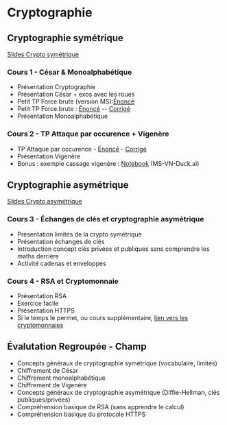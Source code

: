 # Cryptographie

## Cryptographie symétrique 

[Slides Crypto symétrique](https://docs.google.com/presentation/d/1Plpvb6Sg83trGAN6-ycAotzNH33uwxLqG6sexaVzXr4) 

### Cours 1 - César & Monoalphabétique

* Présentation Cryptographie
* Présentation César + exos avec les roues
* Petit TP Force brute (version MS):[Énoncé](https://notebook.basthon.fr/?extensions=linenumbers%2Csequenced,romd&kernel=python&ipynb=eJztWety28YVfpVTeFqSMUVZkuMmtKyOo6qpO3bsyo6nM6VHWgALYCNwAS0WkEiPZ_oonf6K8hp8sX4HS5AgKSvypdNb4LG42N1z9tzPB-CtF8g0LbzhX996Y2lFKKzwhm_f9ev5EzvJpTf0xsKchdmF9vpekZUm4Ln9UFVU2EkqH428XISh0vFw915--dAXwVlsslKHW0GWZmaYi1xMxEWi8ocjjw5opPeTvQWt2xMkGQbCypF3QPuKglQUBVYjQZHYUjrKQCqMEluJCkOpsWRN6XZvqwP6jfaL_CEdS8h6XkpS2posLAOrKtksfhjf_e1kr5Y1P6BDSZEKEiUNycKCUlnKYQma_WSNpLSkAjeppEJZSfuCEiMjsEqszYvh9rbOrPSz7Gzgi8ImmR5EZpuPUOOYChM86ty0EQJLW2zLSIbyy92dr4Kv73312_tfP4h2HgxyHXcWlvQzE0ozpHsPKVRFnorJUOlUafmQYJVYaSzRl_AQJVLFiR3uwV2sfmpB_Y07ceRtQ3VxMKB93xyMNOEa6ZeKqqwsKO2ISk4pKytpLGEcUKlJlGyF3GSxEeOx7FOQ4Yf-VOYTC5M1SvUdD6PgoCmFkozUQQZHYQ-mUvwvyC_jojn7tSxVmmJvkDoatvKtrRvAMUpqVoakpQkFCayAs4KlN2d_Z5UUZAlL8rPSZppG3vOyMsrAMk3kbAROlKUw9Y0hicjZznmIRDlgK3rv-h-aZHfoMFFRZORYakvFZDy7srX5aIueSii0XIQKh7OrQpiRHunfC12wmtA4V7BvHz6A5UWaZlioMmWci5hudjVng9jWBI_BguzUsSwKETeHzK4oNrN_gKcorz93MNIfoeFmJbBSpJs1RExLI1352HBGjjBS6a3qw9GlNIGCFjvU5PdIP9cUQR6NpC41YiPTKBswwmkoA5HKk0CYLv73qb7vnZ6XikMXZpSc81gSgZ39iBQ4xfi0NqlIYbEuwisWZZDIHoXsEsRamifCRziGHdjY7WQru7NOB7VA31uVqgLxnoprpTmlbu3DFPkiL-U454E7QDaOFQrywDktFj1Xs-DLPNOhYVdecuIVvFgguVQltJXFsBZip0d_RlKmrKPl_M58i3SyW5ClUJQ10kv6hs_Za9mhoN-N9O6t6f_C9Dv31hmsRxM7tLAy9IaRSAu5FlxBFsp2YIUyouv9N3RFrdPpkBv9oTExOzaXZly7B-JKXRu57WHeUkhCc0EJ5PLBEePY5Bmqv1roNbuS605vqin_fQGe49mPlpWdS8QXjqJuYU0P4-HG2R1wr2RpG9OZJWGtG3XR93qOcBFbyz1u9BqEHAbSctCzmF2MMeytCXIy51mLsy5Mo-Q696N5PLZYHRwc1OIFc190ZKdPu73lhk7QuWG3xu6d9u5xaze8uLD-icDvI0IX7I48MfJ6tLjutLxTUkd05q4RZIUPxR6_PHzyZMmIveAYYTRIswtpur3eKpvaGlwyx0qXRVCm8v08nd2kkc6kEsyDxHS7zVlbc_dtOTV69GvafUB353eOh_PRBitO1TtYhNFFIF1NGAwGlINtlXHecWagODudWimBXX3eCv65QdzAaC9X8nKZ2picZ-_Ia2gcP4wb8hY_JCLqUlCypU4ClHHrDXWZpn0PLTYvLQPONzc3CyMu2un8SaWIzfdMzAsfspcL3KfVpk2Om9VKxKym5xspzvIMFvLe3Kbl46JDa9K7kAf-rEs2oyREGW4Hy-u_qNvu3q7ZOlhxEkjAie64iE_mMwCUqeydrtRnbm4L4NKCK0jIsm6faGV1yXJ76nxlvq7DPm3B1abxzenkbUTpA1GrYo5zkfEBt3vd4YeDXPC8hrdaaVPPQppGyuYEBgkqUKxAzSLIDCKM23MtUBshcBzu1Y8fTk4U7p5T5hUmYYQQDGdXACa2oBbdD2WBxoFO5XqWg9oQhTk1kku7IlwDCWdX14C6z9yG_5_r9tw4N8fa7eDKR6fDLTBJS6Q2GFh9QGjBDEh9LRChbhNv4eIZovdx6IRFWih8nVCtBKufUlfkCJGeWOAWifl8oTVL_gF4pgEowPdlApCy1wYpU4nCfx1QcX9XFXhEq6tRZpYBQ0q3XTCso5mbQiL4SbCNycpGf46u5mQVtXj9CkdRh3kUoozcE0SRAzkUS4L3RP5qGrtVF6KrFrveR2CwNnP32pxoqCVqy_CjGa4SriTiCg2fyPjJPXGJpkK0HppGem7Sk6WzRh4yzL8stSnpTJiS70JBvvGry4uxGXnMtMFUz9afo4E-AKLWuPZcPZgH6CMu9fDR68dPj74_ptnf6PCPj7_79uiYXjzH_aujl6-OjpdHzHMG7l_E-JDPaPj1lkq0Y26j9KyKtEK_rk2rRziFNg74V8LAdu9adMObkJ6juLbF_QLnPhjO7S3h3HtfVfwcluMs68iGYw7TB7OrGvXUJhKlzcbIx6J-pFn6q3beoszRKXqf1PElXaZjUvLSx7C6HI8vKdb--HTAIr7OVt5OovoDe9oaM_UX56CS1q-zulH94oShqZ-VLGqf0Imwva6VHHEFt_dC-XXttCQifpno3iXOS3KUqfr1G4-hAL8tfk_s1b0pwDOIdMEsIlUXoAarwao-mpVb7fNxX2ADNskv-u-DbBuhWwQmQ9YAsbFX-78AuH8LgNvs-J-131_X7Qdoafzqqdv7j234n7Pdv6_B31m76MXx82-PHz97doTRk-8On7x4_JTWN_G10pHvXY8EbixAH40EPle7vgUy-NnOTput_ZfG_r_Z2O-3voocz67KRXOHgWc_jdtdtNa3_fGo5YTmhQo_YKG0gbFv0EJrp52enoK7x__OzVRXok_nJqJJRycZWovGqDTcTv2EsokWeVnFNNGU62mgLbrPSF_A0FrGldTVgJRfRVtx0ifMRrpCPU4MxQlNOzqGqOcRMMBFh_cyEXMqfGli7F-ZnPoiZvaDmr3gagtekJBlwQ6_Erij2AfFJIG8vrCxmQZRDTFAMtUyL_mrEE2gTmqSMyqqMwyjRNIUv4ERkTER5I-0iEhWRrDwknQCzqUvoz7VK8A4kJu_myao3ZTJpIqZyiSTPlUi94WAuhND535EuZ9IthsfytbEjIRF3EGxrKIYiybm7RfYSgH_mUIL-AxG9adTw-oLnNFows3VWC3Pa20EFOr4wDIJRSxtmFSwwjRjRwinLLTgH-gxN1OUQwEtYgKUihhLFROYEQQQJEy0OIfxtZSV4hNqz01NHPNpbKxYuwNGmrX3Ezg0ZtuXPmwKkpjcPQyTcuDBjjX_gYuqOsQ-7aXV7crbm_7KCWfSaHSxXAZ8N_8Af6LFmDm-cJ9V96ir8onbyUU0FToukTHY4T68Ym5O4e73vHeQVfvIIqBUb3h_eXMC-JMZb7j77p8XgZcy)
* Petit TP Force brute : [Énoncé](https://notebook.basthon.fr/?extensions=romd%2Csequenced%2Clinenumbers&kernel=python&ipynb=eJztWOlu5MYRfpUKF8losKPRtd7YI60AW_YPBzYc2MYiQLiQmmSR7IjTpPqgNLPYdwn8y_Jr6MXyFTmXNHtvYCSARxiRfdXxVdXX3fMySrmqXDT558toyl5lyqto8vLVqOs_97OGo0k0VfYyq69NNIpcHWwqfSeZbsn5WcXP4qhRWaZNMTncb26OE5VeFrYOJttN66q2k0Y1aqauS90cxxGdUmxOyqPV2n5OWtZ4UZ7j6JRONKWVcg6juaJc7WqT11iqrFa7pc4yNhjyNvSz9_Qp_cUkrjmmHxm2XgUmbbyts5B63fJy8MPknuyVR52tzSmdMeU6LTVbYuexUntqgATd_eYtUxXIoVExOe2ZThSVlnOIKr1v3GRvz9Sek7q-HCfK-bI249zuiQo9LcjZ9NngbRNhMHu3xzln_NnhwefpF_uf__XJF0_zg6fjxhSDFZJJbTO2E9o_pky7plKziTaVNnxMQKXQBkP0GSJEJeui9JMjhEvcrzxWf9VrjKM9uK5Ox3SS2NPYED6x-UlTWwdH1UC1PKc6tGw94T2lYEgFQaGxdWHVdMojSms86G-hmXlAtnRq1MuwGgGaU8Zk2aQ1AoU56KrwdZSEwi11P-egqwpz06pfIyi_N7opAqPZiDPEnmaUlkAButJ1NO_-LS5p2JIFSurga0Nx9ENorbZAZpk5W4mT1xWgfmtKInP2GnlFoZwKitGr0YcW2SM6K3WeW56y8eRm07tb38FHu_Qdw6H1IFw4u7t1ysYmNl8r48RNeNxo4DtCDIC8qqoaA22tbR8iWXd3uxCD3DaEiAFBCeqUnVPFUsndLRX27hfIVOFNej_CwW0i8KyqbQpR82C5Z4-tWDTIIl29Fz18c8M21XDigJblHZsfDOWwx6Cmg0Fq1AasAQwuMk5Vxeepsjv4jqhrDy-ugpbMBYosJY8hlfq7X1EBF3i_6BBVFQDLJApIr6opVYIMzAaAtR8VYHv5F-POiJ_BKzzfrZCQHbH00xCTSWwOhlQpqPJSZV8J4kcbWl1sDjcn_EMmHOzfn7EdHMEHKrNokqvK8YNYpXXGm3HKOKfXwzHpKaKp3bnC8xmBhHbiSMXRkB5Jt-7ARHkN1GABiSKvEkD35U9n3367Xg-pi_V4G1f1Ndud4XBTSIe2pOlUm-DSABlvlNj7z5bPe8MhOi3tzs5S027vAJ6d7UP6Mx0-pceLVi_DskdibIkSPB_R81rgFqQo1bsZygU1FpvGYu_Z2UQrjsbjcRyNCI8hQbQ0pQz4htMgnp2nyHUfTUyoqlEEGmqCl035xVbQVCH9UWJZXTY1NEUv3odH8KEzb6vHKFkkVZdiQr2AEc3x-vN_VMOH6xL-uQ7_gjmu35GQDe8sYmF-2SQXqTUizG0V9klAykaB2IT-ZgBH9oYNjtxgRmCJPWQsBny3SAQXdCuLG7ZT9su1XSGDi4W4F1W6KvI3yh3BmKpkYBZcT7Xd7mlEkzFK41Qwp0Z1yZ-CbsbYK5Qp0ImOFipFQdjgG9nreg977V4oBw-kG_bdCl8R46QAnE6kDQ9wipK9vtufUUNy-lnok1H0LI1e-QJL_ht8szD6Ge2LtNhMXbHYC9EXR4AruQnGBrpUNkgrU5TYpL25nmJflhV9IcbR9w83sglJMa4FDhfyv-Z0pWEwkM68tuvix5lyY9GkY7ewiuvGNgDUF6iIDOERnW-I-ROk00DWOxXyDnh2jUqFp2nxeQ153U_kfnSRztA0XK5cy7jnEQTc73j8Gla7L4MRpslHiNvE_vl2Hk4E_JXZ22HaSKR1pFaKulj9QZ2fSJ1Ha-r8smNM1PHdb9MFiYEinPCRkdJXq2R-DUe-m0JwNainysuZteOwnnk-llS-rzOda-G9LgrcnXoebsGkclTqVRjoqjdQ7OutWyXh20yECSqXC8LGQhjgQuWVd1thfkBsiG5qa7iFDonBO4juAa1BN5vihm6qKWm-SfDa3kynN1SYZPoxtPaQSH83mhtr1x18d4b_i0z3-zHciD6A2v4gtk8kticb97of724BZKXlnHSf4LYOXxuUszrB4YqAuoDMxILdJF7m4uICgiP5u7Jz06oRXdmcZgNT1jivGbwFW0JeUlI9M6oJbUEzHLfMPDUep8_YXANjw0WL--OYdNLmu0U5IvTmpsUVq7RUlDQfmKKw6ioH6V0PZK4sEkkuYVtg_r3OeaIKET_uxCupVciChWILZiQg7SsITrBiVsLeRPnCztO841QsmRtuglxpaQZ3Kltekmsv8ZqDA-d4plbl1uawPzcqJ26tEuOZTAnJIeF8RN2IVWK3_OZTovap5rItZJUtZyPsHU2iFNydgfqTnJqkZMFNlAqa6GEg0isquM0LDNpCpl9jKqXybw4vEDOAmsznVtxX0LH0RG6H1hu-6rxRcGiQMF2VlIu1WdkChXktgVC9s_BCHvBjAVPewAGjCtIWd95g2M0AIxbAkKw06grgG-ZWi4YucnNbFKJNwCpMryA24n1SIqCFYB8SYIolBfVtAFNJ4gHHTv64z6ouxT7t5Px-FPJidE_DJVsDMmw4ldbix8Nzo6Yi8e_9T0JHtKObWT9zCC0VLhsBFYMZ_Y9G6Fus6NtH0SvYahJUEbbXaPJk3TjH_b220eTw1X8AjnnnTg) -- [Corrigé](https://notebook.basthon.fr/?kernel=python&ipynb=eJztWetu28gVfpVTBq0sRJZjO5tuZMfAxtsfW-xii91FUKAM7CE5JKemZui50JKCvEvRX_W-hl6s3yF1s-VN7Kz_FLUCmeTMnNt3zvlmqHyIUllVLhr940M0ll5kwoto9OHjoB0_89NaRqNoLOxFZq50NIicCTblseNMNeT8tJJv4qgWWaZ0MTp4UU-OEpFeFNYEne2mpjJ2VItaTMVVqeqjOKITivVxebiS7dakpcGN8DKOTuhYUVoJ5zCbC8rFrtK5gaiwSuyWKsukxpS3oVu9p07oTzpx9RH9JOHrZZCktLcmC6lXjVxOPkzv8V552Ppan9CppFylpZKWpPOQVJ5qIEHzX72VVAVyeKgkOeUlHQsqrcyhqvS-dqO9PW28TIy5GCbC-dLoYW732IQaF-Rs-qb3qYVwWHq3J3OZya8O9r9OX7_4-s8vX7_K918Na130VkgmxmbSjujFEWXK1ZWYjpSulJZHBFQKpTFFXyFDVEpVlH50iHRx-JWH9NvOYhztIXRxMqTjxJ7EmvCJ9c-KGhMcVT3RyBmZ0EjrCfcpBU0iMAq1NYUV47EcUGpwob-GeuoB2TKoQafDKiRoRpkkK3VqkCiswVCFr6MkFG5p-50MqqqwNq06GUb53uimSIySmoMh6WlKaQkUYCtdZ3P-Lw5JwZcsUGKCN5ri6MfQWGWBzLJytgonNxWg_mRJonL2ar5Fo5wwitHHwUOb7BmdlirPrRxL7clNx_Nr38JHu_S9REDrSYRwOr92wmLq1Firivl1rGP9rdCOI0bwtQLUA6QDSRBVZTDRGGW7bLGK-fVCI8pcE5IHMDm_Y-mcKJb25tdU2Pm_oVOEu12I9RfEus0JXopqm03ELFjZEclWWmoUlKruxRR_mUibKgSxT8tOj_WPmnL4o9HeQaNKjAaBAIPzTKaikmepsDv4Dqh97p9fBsVFDBQldz-mROrn_0EznOP-vEVUVAAs4yyg0qq6FAmKMesB1m6Wge30nw9bJ34BxcjZboXabDmmW4acjGK936dKwJTnhnvLiB9uWHWxPthc8HdesP_i5ort5DA-MJlFo1xUTt7KVWoyuZmnTOZt-Ok2HqOOLmrjzgSubwiEtBNHIo769IyHVYsmWq0negtMBHmRALtvfj797ru1PLQu5HE3rMyVtDv9_qaSFm6u07HSwaUBOn5TYweAtPKsSyRUp6Xd2Vla2u0CwLX1vU9_pINX9Hzx1Omw0qMytlQxoM_onWG8GSpK1W6GfkGTxbq22Id2NtHqve0N6LDfv3Nugrn9FzwZc2vIiUwDB3uWov59NNKhqgYRWKoOnvfs91uJFAWPR4mV4qI2MBC9vw_N4EOn3lbP0cYotLbsmJmBLB6H68__UF8frNv6FxP-CXdct2GhQD7b2Lwx8B66qLYBYW0jsI0CUqkFyI4pcQpweOvY4M0NtgSW2GKG7MD3i9pwQTUsXEs7ln4p2zY3-Jl5fdG5q8b_Tb0DOFOVEpgF19Fvu7lqtqS1UDg0zKgWbT-koKAhthKhCwxioIFJNhA2OIi3wi7CzrpnGsIF5YZtucKX1TjuCacSfkYEOGTxUaDdvtFWfDha2ONZjCydXsUCTx6DgxZOv6HXrC3WY1cstkqMxRHgSiZB20AXwgZ-ygQlNmkmV2Ns28vui6Mfbm9tI0gD25W6_kL7tzJd6e_1eDA3ds0GOHBuCI1augurrG5sDMB8gQnrYGJR-YaaP0A79VjeiZC3sEtXi5SZmxafO9jsFiF304tqhqn-UnSt5EZI0HBz4PkdPHdTh0SWRl-gjqNegv9uuwxHjP7K7e08bdTROlUrQ0_M-RjMebhmzm9awkQbz38dLzgMDOGYjjR3vlhV8x0U-XkGwYuDGQvPJ9qWwjri-VJO-cFkKldMe20WZHsQur0pk8jRqpehp6rOQfav825VhJ9yES6InF8fNgThgAuVF95tpfkWryG7qTUICwOcg8_w3C1Wg22piwlNqjEpOUlw20zG4wkVOhkzqz2U15jCVlwKWCzvEDsHr_gk1_X2nczHE4_FfrcZcKhce0re6X-aBB-NCL-MDNfyt4jwwWTYnnjvSYgDegATPvHg7-TBlxtvhj_NrwFkpfhUdZMPt45qGwy1Ou_hHQMNA52JBRlyvvT5-TkUR_zv0s50IwZ0aXOa9nRpcLrTuAu2hL6kJDPVog5NQVMczvQs1R5n1VhfAWMtiwZvoENSSZPvFuWAMJrrBi9ppaWipFlPF4UVlzk48qrHa1mINblE2gLrbwzOElGw-mGrXnATQxc8ZF-wIgHHX0JxAolpCX8T4Qs7S_OWgiEy07IO_FJMU4RT2fKCXHOB2xyUOcM1tSK3Nof_uRY5ycYKdl6SLqE5JDIfUDtjBfvNPyCVIAQysmwKlrLldICtpk6EQLhT7BRJTnVSSsaNjTKaGJFApDNUyCYvMGkLXn6FpZTynxmiQM4AajKbWQ5fwMYyEn69tF7LyzYagYB6iaTLknL2NisboDAznAjRBYso-II4FjDlNQLQoiBl8dYctHRTwAgBOJKVWlwCfC1lo9hCm7mZLQq2xmAVujMQa44-KZHQgrEPCTCFSEHdM4CpuPCAY6t_2FVVW2K_75x9a_95qtWnWn30WtXLan06vPz_Hl76m6puPNw41NzvSPN-cIPxLqTViLOWKT8t_mfkTIsxM9zfuh-5D2lH1dNuJVupUEsBjmJF9zM4xhYS3fNh9BHcqRNUEt4OotHL9cPZWGljo9HBx_8C5L-Piw)
* Présentation Monoalphabétique

### Cours 2 - TP Attaque par occurence + Vigenère

* TP Attaque par occurence - [Énoncé](https://notebook.basthon.fr/?extensions=linenumbers%2Cromd%2Csequenced&ipynb=eJzdWuty28YVfpUtM62kRKJEylZi2nEHEmEEtCBBEkiKDD32ClyKa4MAgotiOc5MXqP_Ov3RVv3Rl-Cb9En6nV2AN8mK7d5mqoQm9uDsuZ-zZ3f5U8UXQZBWGt__VJmIjA95xiuNn37eVPCX2XUsKo3KhCdvhtGPYWWzkkZ54hPsyVBesTS7DsS3g0rMh0MZXjbqO_Hbxxfcf3OZRHk43PKjIEoaMY_5Nf9xLOPHgwp7ygbhk_HubK7G8ccRHngmBpWn7IlkfsDTFG9HnI34lgxHEabyRPKtsRwORYhXWZJr7G35lP0uvEjjx-xUQNYfcsFkmCXRMPczeSXKl59G98n2eFfJGj9lB4KNpD-WImEizTBTZiyGJdj0b1kiWJCzFINAsFRmgj3hbJyIEUiNsyxOG9vbYZSJiyh6U73gaTaOwuoo2SYWcnLJ0sT_du0-RAgssnRbjMRQPKzXvvEf7Xzz9YNHe6PaXjUOL9dmlryIkqFIGmznMRvKNA74dUOGgQzFYwarXMoQr9hDeIiNhbwcZ41duIvUDzLM3tccB5VtqM6fVtmTi-TpIGT4G4Rnkl1FecqCNX4l3rEovxJJxvDsszxkPCcrxEl0mfDJRGwyP8IXa-XxdQaTlUptahqJhIPesaFgiQj9CI4CDkABPim7yC_TkndH5DIIgOsHeg5Z-aOt68MxUoSkDBMZu2b-GFYAL3_uzekfSSUJWYY5u4jyLArZoHKcXyUygWXKyLkVOKMogKnvDUlEznZMj0iUp2TFys-bn5pkX7CDsRyNEjERYcbS68n0JlPmY1vsUECh-ctJFEY8iMf8AjiEMggHIXAu8oxMDZ2zhF9xGcBPXCGoUCbNpzcFoYScORFpyi8FPCIZZyA2vSkY4aH0-L2cmUBIDHmccbwF8iwwiNVrmNwHqelNdRB-hklul45M8OB20eHv8kToenPLezHiTgYfVVDMtyLxJaxXY2VBUGad65Tm8ooUjUUCTe4xaCoCRFdAcyX4xyrm7jXkJlkSGRJyCRLACDg0gRuGS76vaqFkKt5tBcr6xPGaJgAREKRjjFwbJqAY5zJlGVyvkKurHiAj4N2w0hjxIBUrDvGjoViOT0-8RcWDTxeUHoQZQV8WY_YtUor-69rstN3t2obNOued_bb77Jx57eMO67SPT87OHZsduzY7arv49wz_2HoaKfcFM5RhYGDHaLXPDtqHJmxLRlKmU8U4lZM4kCNJEgQSWrzk5SQSwdg_aJrPrO_s1vND5-jYPTk989qd7nmvX_JwiQqqBMVwILIsUaUsSUQaR-EQ_EowG_IQxXCJR8mz0FqrfXZ0-szuGSfnh8-7-267f_Bdxzn2rFbTLHlqUw3FbBpVREnO4srdY44CrhzOE-5n078S9yj0ya9q7tzy05vS8jNype3DQkGe-NAxXSQW82RxGMyLo67ySNNRlJSKy5AtObdBhKm6fYG1NwNtCHuVcAlngLOehESjUkNlY85nuWKs82r13YamJEcFs6pMFdb6RoPN_zRSydIfIz_HgkwVR1h9JVJsXYZD8XZDBT8vBV8O0cKBnC37rDonrmjAfCsICryuaW7MsReFOg5ZnknMo6qbFYRUgKIlIZMuSHVHHC3IoJGWvLmM-70i_mI-4wPy8NdY2nQpWIiiedyodZBTKctUVZoF1utFs6mSXdK9HWirkK9uya9nC9SVxqKAc3OEaxQoMU_vDZYJyiHKbZ5t6faL8hIJ6mc5J_9_jow6PchSI4p-sZBdc-GpbmfrS-G_sQydIW8QQVRK8Vb4OQn1EnkXZpVGmAfBZgXeiPOM2u4Xn74CQsorKE9mQLqHqswvRDYkn604xdL0qmWz5-ct2zy2md21n5l2i3motvZzZj8_6tD3udk7N8-fs-aa3es965zbr-5pAMpl6BUVM13eqKRRsSvL3KsqWeBU0LqDxi1YXDFjEPKnN0Mq3EgQ1SropUtlyaIy_kyZf3Gl-hxfVDJ-SfDKRSL4mziCuSsvPqZrwx87yJLgK2gIJZRWqqyHOYbV-Z_S6QPkloPif97_1OftD6WJnIiEdkEfCMKFtmcldO7qWhc7HpXcWOAyhkoeCt3-TP-uq4IKPDFSsfXllwe0y6DFP4lUOCW3qqyK0t9_-aWSmSqGaoUylSUpi3w_T2gPgud1SBiTEBQgG7rBWugDikItbmuFACZaRJcnekdBDgWoWH54eAkyo4SH079wWhSUkKpDo3WIdkGLEs_aDQ65lKIHqij61JELvfUM7ug_q-zzGsCiCb8jdz6QL_em4EIy_W_bxM_sAA9pEoy2FBwlrTkI1L7f2WT_tv9faO4HC63fSnf3K83dJ7Z2v9bSzVuI_2xbd3cD9Qld3TrKAzInJQSE_QQVNvXzYLE1--L-1u-Otmu59ZshfETrZ4e0tZ3osh-sqYBR8bIk9GKOZ2Kh3VuJsqK7m0ly-81XrFaEvW5bbte11UKWatdL8jpK0qVYr--VftCdzGqH-WITHm8MKpu3hXix8RkLWIfOgNQp0sLaQQ94HVOvcUcDo9YDdXhUrgjYEIPCbE3AtAY88erVq0HoWj3Wsdwjq4mHnu21nF7P6jeZg87GYFafHTmuZXuM8By76eHrxLFd0-ixruMxw-0B6cQ5oTmDsGv2gaKQTyyv7Rj9HtvHwLWbRL-F6ce2xdBTeX3HNSwi1zONJrorRYomYsNn2lqIQbhPxMC-5ZmYzJqW5xlN08Dj4jSrf-R0DD2na7m2wYp59KpvtSGs6Z1YTdMzzkHUajqY2-1Y37El9V2LJGxDLNaCbj2H9R1Qdfpdi1lNDSMBDUzt9ZTotpqlFO_ZrtMkxm3WxmvHdWiSGreMntmHZE3WMdttcFEKKoIuc9qnRtOg92b_me05zDmyuiCJ-X3z1CVOREhb2dESO5ji9JtwCWTwmobH9m2QO-jpyU3T1vqQBQ5Nr4vBIDRcbct9ZTgYiFntFmaDkBbFgggQ4MSiQCAi2iEty27RN9nUUd63lNWViDBB22o2PcdQUWP0rDY9kAQQuUkuZo7mC27kOIhh4eU-hROxbps6SkCvZRl9jU5cvZ7t7MMXStalMEWU0YRCTcjepLCBoTxPj0nQQdh3mjYYqgA0LPscPG0yc9Mq9fU6Rp8dQrojUKO5roM4IXOrEaLu0OzvQwID5HoWZhXxuBCIhVko3PuGpXmoTCmZKKd2AEIoQHLnpE-6Ek2Ep2uBtaWzBta0jm1FBRK4hcIlzaaHpDNg3iUNXEfFigXmahLpZIKBIq8FRtw1SUyvr7wBefumEs8zjwyKbXgE2tquSguVc3pKy-zpyCzSrK8i90i7uq_Eb1r9ffKwzVAS-gSkiILTDp2u4epYUHFyYpNzyqSjuDwidfpEg3WZTkkbHLqoPErIIwOWcQ4PXaOrhABrT_lyEKos6rFTy3UNRAc8q4uE2aIcJOS-2T71LFunDrF3la8KRZwuZhUhu-_0e0siasOCXJkManCI0NYTPOvE8SguuyqXLfJL0yrqnNFWz9q9TmGqfZKwS0_wroeYRyAYbplSZv9E5VuJQK6BX04Q0wtYFJdFyf7MneKHmvnb3bu4tZP8jza8H7ksfmiD-f-9k9xd2knGK0cZs42Uv-JUtX28f2u1yUbUqkpgSF8Wjd4_fvnDGJ1LGVJqv8YyfhEInpcNRsoa-oj0N9-_WC-vlS4lPJ1XxyJFzPjjbbosfJnKFHvWodzmdLUIjHSrLsOtYbS9tZ3wH7dJk-2D5DpWDGM029tygqBLt5UQL0cJ3dn9Xt_LfauiSJ0VvWen0Ia9ZwfzXvq9OpD24Xrqhd4zwmpsLf-x96uQxntWftOEGiaa-NTq1drOb9l7gtUxPsPn62qtVoB2MTzFZ6_68FEBeoChp0El1kMMDQXaLbH2MDxUoJ2vC9DXGNr4PKw-qhegbzBsK9BOCXqE4TE-D6qP9gpQbQfjIwV7UNKvkQJNfHareyWDGilwoGC1b0oYaeDgU6_ulSxqpIKrYHN6pINFBqnWd0sYKbGvYLUHJYy06GhYqX6N1PhuBUZ6PFuG1UmPE3x2qnsPSxjp0VOwB6W-ddLjXMF2Sz3qpEdLw0pZ6qTHcwWrl3rUSY-ugtVKu9RJj76Gab5FkqFkpBnP9BHCfCNC26sATbU-rp7e6CtBpIdJN0_6NPhs_niKx8z_xy9_JqpmyFLBLri6l6J7WR80hd6p6FY9pkONd7eOY2Z3VxTU1LTXquwsT9Qp7khf-BJOzGNsVNUNGOqBukoc5gzrQZoHUEWVgDUxO53aZChLkS9pBblHPzVrdiZQntXchVic96idcXFoAqz69K-0LC3hbqqlSYbYGg9FcYb-Ok9_yNf0qfoEdX0BvcoOBKDKRNjXhMX5dSImUmX9rROgOmZEsVxdG5cNUAPibpW19cXDu-IGng7LCBFuWlI8xHZ5Eg3lSNIpbnEwglVkUHlFm3m9zlDllBQ3v7r3Au8HVfrtRRxwn5jfcXSmT-7UkUQK7tObH6j0BrSyL9wu_DdOoz5jqVz1WHEzsuI40o_H8NBblHz64UmVTX9R0SvVQV8w_eOmMkBGJZ0QUoSLj8UtVc8NtSYiHcy3aHvybMXjOgpVPGjf4f1VlJWckShSnYUUF8WzgxM6zSo2_1VmZMRcg1kW5a_VmdElp1-OUP0oEBnoj6Y3CbUdqQ6tg6LteEdpk03_lKGmlGe6KSTCIkpO1z_xEPNA0SrDfYgOpMeaDDROKiZYg2eo-iKHLItGZyJVLxDlysTDKCfM8kZ2sbjojjCZ2QHhrGK3OCpV6USX7cPli5HFK61_IeBSP4lQPhBx1PBsfnwAvlim80YkoQjSWPg0Kn678zLkE8J2r-k3LVig12V8rTE3IJ5qfqALMGKFAVgxQ493Kz9DgvBiFCWIxkrjwXzwEvaNkkqj_vM_AeZ90jU) - [Corrigé](https://notebook.basthon.fr/?ipynb=eJztXOty20aWfpVepmZtJzIlUjeLcTwFERAEGjeBACkydNkQCUpIQAABQMVy7Kq8xv6bmh-74_2xL6E3mSfZ73QDIikpTuTJViW1lE0BaPS5X_rgoKmfauMgivJa69ufarOg8Cd-4ddaP33Y4OOvi6s0qLVqMz_7fpL8GNc2ankyz8Y09nwSXrK8uIqCb0a11J9Mwvi81dxK33595o-_P8-SeTx5Ok6iJGulfupf-T9ehOnXoxp7wUbx84vtG1gxZ3yR4MQvglHtBXsesnHk5znuTn029Z-G8TQBqJ-F_tOLcDIJYtwqsrmYvRm-YP8en-Xp18wJwOsP84CFcZElk_m4CC-D6ubD8D7fvNjmvKYvWDtg03B8EQYZC_ICkGHBUmiCXf93kQUsmrMcF1HA8rAI2HOfXWTBFKguiiLNW5ubcVIEZ0nyff3Mz4uLJK5Ps00iEc7OWZ6Nv3n0qYlgOCjyzWAaTILdZuPZ-GDr2f7Owd60sVdP4_NHN5o8S7JJkLXY1tdsEuZp5F-1wjgK4-BrBq2chzFusV1YiF0E4flF0dqGuUj8qAD0oaA4qm1CdP9FnT0_y16MYoafUdwN2WUyz1n0yL8M3rFkfhlkBcP5mM1j5s9JC2mWnGf-bBZssHGCA-vM06sCKquE2hA4shAGescmAcuCeJzAUJiDoQifnJ3Nz_OKdi-Yh1GEueNIwJCWf7N2xzBMGMQkDAsKdsXGF9ACaI0X1rz-G4kUgpfJnJ0l8yKJ2ahmzS-zMINmKs-54zjTJIKqP-mS8JzNlE4RKC9Ii7UPGw8Nsi9Y-yKcTrNgFsQFy69m1x8Lrj72lOkBBFrcnCVx4kfphX-GOeWUdpJlAUIAVsU_AJzNC9I7FFBk_qUfRjCaL2aTX5Marj-WWDOy7CzIc_88gHlC5jNgvv5YUsVJZf5PsxHAPyZ-Wvi4i8k3XkKkvoP-x0B1_bE-ij9DP3fzSBH40d0M5L-bZ4FIPndMmcIJw-g3ZRflbZCNQ2ivwarswNW6kCmfh5ckaBpkkOQTCh0nuMHyIILDRYQhBBdpcFd_G6RAREnsh4AE6siHAICdrNi_LngJ8-Dd04grnQhdEQAmRkRwliLeJhkwpvMwZwUszifXbyueZMe9Sa019aM8uGUHcB6s-qgbvEXWgymXZB3FBY2-Lq_ZNwgr-tfXmOP1-5qksd5p79Czj06Z61k91vOsk-6poTHL1pjp2fjdxS9NgJFwXzCJKwZ6NaSO1217ugKVkpK46_GEnIezNAqnIXEQhZDitV8BEQvSYVtWjtRjrfNSN0zLPnG6rtfrnw6GFQ2bsCBTkOtGQVFkPJ0hjvI0iSegVw2ziR8jIa7QqGiWUguxu6ZzpA2kk1P9Zf_Q9obt455huWpHViqaQlWT4AaMsmJIxvK5uS98JHFucD_zx8X1P4h6Eo_Jrhx2ofnrj5Xmb9BVuo9LAf1sDBnzZWSpny1fRosEKTI9onOaZJXgYcxWjNsixJThvsD6WwA3mL3M_BDGAGUBhPiiDEPZYkFnNVE89uv1d08EpnBaEquHOZ_1-EmLLX7EpIrk-AJheRGQqtIEKzDyHXscxpPg7RPu_H7FeOmicOCstJ7PVg1WX2DmCKC7WxP48GOB8Mli9jJHVszmRQg4yrRFiYh7J2oS0ucSS_c40RIPYhKZEjwHN8xUM7_lqF8t5v8CN_53WNlEFlhyoIXL8GXQp-RV8IXwxqe-Ww5qnqQrvHd97PbIV7e4F7ABEkprmb2FKuJH5CGpn3_SS2bIg0iv8-KpqL0oIBGZ42Lui4Xu4RyKuCA9Tcntg6WwCnieHsWUn4vHK17_ZHX0Bu0TQocEGbwNxnNi6TXCLS5qre3mRg12SOeFqLfFeZVWczDizwBH6HD98EQZIx22LV1XVIV1ta5hmTJgLa_LupZ3LGmuwjxTYYeWid8Sfimcz9ifCfoTMFT78OrhqzA0dwmDkGmQe2K-5iytetBmtepVy-ObjsZennY0xdKY1teOFK3DXEikvWTaS7NHx1NlcKqcvmTyI20wOOqdam9WixC-fvIKpFoQ31BaFYmWkiul3SrhvqmTUZyAVkCUkXw5nNCqCzavP05o9UCg8jJFrJ88Wm9yxfhGgn91rVz6WarO2Be3fsgfH7KqfoY61-vqel1dr6vrdfXPtK7et6ruPGRR_Zw8SctqV9MVs60wxVUcU9GZjJVW6TKla0t01MwjzdS6zHikHB05kvabFtZa4Z8Tz7Uz8Ph9mkDk2qvf0hPga0eRRV8hOcPneQDwxBbPcVlf_PyJHqibi-dp8pdwFmTUY_uFimL5OXqlGRHd1xNZfpbmXo4UXzDksjgQD9bX_yPCgxcSwZTXCl9-2aYeFi1_WcJrhOxOquFVx1-__JLzTKHDH7ILXvLkLBmP5xl1uHD-GBymxAR57hPx6L60EpbZKrgrFdIc4SK8fib6VWRCDJUJ2I_PgWaa-fH1f_mUGTmT_NmfkjH12JY5vllwffDFBW3z7DCmFk8gGptVdVQWa3X2eV2Fuw2dP3xf4TNLG52AoJAVm1e4FkPA9u3WBvvd_r8S1NtLNc2tsuVXqpYH1iy_VqssFsj_23rl_uLgAeXKY0Q9AiKnCXDpGRJnPp5Hy2XHF5-oae6pJ1ZrmpsJv6Gm0WLqf85EKo8ecW_hzrLC8XLcFsFSHXPLxcrC5YaTu3e-Yo3S58WafDdX3U5OubB7SCZHmjkPHjf3KiOIhfp28fRqA-ZujWobd5l49eS-NfzZQ9ZwibVIhkNxaOOwNYplcVDE4UjcU8XVsThoODwbxR1x9VIcdHEwBIApDhYO26PYxmFvFJ-IQUccujg0R7ErrjwcdkdxD4edUdwXcKfiMBCoh-Lwuzxo9-j1CX8Bs7Qw0glup_RUfM-jNl_s-HuXarkLc6TzxYIHsBZc8s2bNxBZHbCeapuqjJOB5naMwUAdysxAMSQxdchMw1Y1l9E8Q5NdHE4MzVakAesbLpPsASadGCcEA30oQ0zhk09U1zOk4YAd4sLWZMLfAbilqQxlmDs0bEkldANFklGQcVQEiOc5RRNMwOaEDOQ7rgJgJquuK8mKhNNlMHVoGj1JwPRVW5NYCUe3hqoHZhX3RJUVVzoFUlU2ANvvqcdsRXxbJQ49sMU6kG1gsKEBrMawrzJVFmPEoATQwYCzrnEoLvhAsw2ZCHvMw23DNgiIX3ekgTIEZzLrKZ4HKlxAjtBmhudIskT3leGR5hrMMNU-UAJ-qDg2USJEQsuG4NgAiDGUYRLw4MqSyw41oGsPBLCsaEIe0oCuuH1cjGLJFro85IqDgpjqdQANRIIVFSyAgROVHIGQCIN0VK1DR9Kpwa2vcq1zFqECT5Vl15C410gD1aMT4gAsy2RiZgi6oEaGAxsqbh6SOxFpTxFeAnwdVRqK6UTVHWjGIWzBeV1xU3gZAZRigneZ3AaKcl1xTYwiEA1ZA0HugJKqnYKmRmqW1UpetycNmQ7uTGAjWNuAn5C6-RW8TleGh-BAArqBCqjSH5ccsVQLuftQUgUNHikVEW7UHobgCuDcOBmSrIQT7mmrIK2KqIE2VUvjWMCBXQpc4ZRdBJ0E9a5IYBvcV1QQ50AkkwICHL1gGH4nE5vukFsD_A4Vzp6rmBL5NiwCaTWbhwWPOQHSUQbCM8swG3LPNYWph5x9WR0ekoU1hpQwpEHyKBhNN_qSLXyB-8mJRsapgo780iRxhoSD9ZkISQ0U-sg8nElTgmYMXbelPmcCpF1uS2RfiqIBc1TbluAdsKxIEkqHYpAmDxXPcVVNhA6Rt7mtSkGMPqBKlz00hoMVFoViga4KBn6hw7UFgKueGC75ZZ_Hskp2kdUyz0kePxfmNUpVHRKHfTqDdV34PBxBsquQUoYnPN6qCWQa2OUEPr00i_yyTNkPb2v-0kPK3aeS4I_f-VyvWOsVa71irVes9Yr1J1ix1i2Xdctl3XL5Q7Rcdh703oR6LvsHoumyvSW6Lg3RdTloirbL7p7ou2yLvkuzsSs6L03RednfFa2X7d2V3su-6L08OyibL_ui-9LYE-2XZ03Rf2luiQbMrmjAbIkGzMG-6MA090ULplH2YJoHogmzI5owja2maMPs7a_fyzzwvcz2ynuZ9NYuj5vXEuNbDs1fxnz6RcUGm1K6CjEjHIdlvP_z5_-4gANXuyn52w9W-GdR4M-rjlbOWuKV-799--pxtQX4PMSTyLx-EeR4UhlfbNLG7td5mM8Qv-GmT9vAMSN_2gzjp5Nk8-lm5v-4SZJstrOrlBNMkXA3wxkedfJNzsTraUb7q_8q9lB_w59y-Oae98yBNOw9ay_y6Xu-wWEM01Pz7T2jWa2nqz_s_e2R1ntWHQmgAUAFn0az3tj6C3tPY01cd_HZrzca5dA2Lh189uq7B-XQDi5dMVTN2sWlxIe2q1l7uNT50NZ-ObSPSw2f3fpBsxx6hkuPD21VQwe4tPDZqR_slUONLVybfGynwt8gAWR8tut7FYEGCdDmY41n1RhJYODTrO9VJBokgs3HFvhIBpUUUm9uV2MkxCEfa-xUYyRFT4xV4jdIjONbYyTH0epYk-Q4wWervrdbjZEcAz62U8nbJDlO-dh2JUeT5OiIsYqXJsnxko81KzmaJEefjzUqvTRJjqEYE3TLIEPKyAu_EC_kFusRLbHRPC93QFx_FDu2ER4K7RAWWwy6i1MHp8X4nz__J2FVYpYH7Mzn-4dpD_0YOAOxYInecEqvCN_debl5s8eYnJq6xI06684zvjlgKjbn05zUT1Gs8J3KyAd8p_dkzrDI5vMIovAU8Ci4ede7wZCWknFILYtPyMehburC6s3nfRPLt6e8OirfQ2JW8_ofyCGrczd4QySMUR6JN5xQwHfz_If5I7FVY4Z0vzS9ztoBRrmKJkkcl9sismAW8qi_8z61CYgkDZeaMauyNzBnu848sY3lXflFCXrrTBNhoRWZY1RLs2QSTkPa3lbWxVhARrU3VMuJJYaSZkgu86t9ftDeqdNXZNLIHxPxe95Bi1fgvCLNQf364w-UdSNqJS3tVvlX3-3eV5HE8yharkk-4_3IbWOVO21u2Yzk89M0S94i29P3g-rs-mfuuCF_Yx5d_22DK6CgbE4TcnjKGOtazs9bfDlEJChvUa3Oi4Wxhe9xLxBmw63LpKiIIjxCXgWX2_hvSmZ6jikrvzqTCqIrhhlK-u_408K5T9_toaxRTmTAP73-mFGxkQuvapfFxjsKluL67wUySbUvIgdHWDrJ3uJLOMHCR4S0MAgcA0HxKIzEnDyYYeW9mSp2BZFSUd6ggicpkjnXLiopmlnt61tOKaL7mN3oAZ7M3bbcbsCDiL77MFndKbq8O-pXfA0OMM4SpAYMUDHzu3Ui173IdS9y3Ytc9yLXvcj_H73IP9f2d8PpH6r6SU866treUOlY7kDWzJen7eP19vf19vf19vc_2_b3xUb3e_u12w_p1-pKlx0rek9xcdL1HFvqdhUTJabX7WpMMVlP0pHVGc2TPNfBQZU83dK6rC05TNO7mKRKKsGM4rZlYgqfrCqOIWlmF_VCl-meS_htgJ94CutYnmNKuqYQuq6FNHzicVQE6Ci25QkmRrFMyEDediwAM1dxHM21NJwugylmTzrWBExb0T2NlXB0y1QMMGs5quJajkaVKApSwLaPsWKtiI9sDiIG2MKS4rCuhBUBWCWxn1-MEYMaQLtdzrrHobjgXU-XqH5DJWXgtqRLBMSvba1rmeDMZceWYYAKF5Aj1JlkHGquRvcts4OqlEk9pQ2UgDetQ50oESKhZUlwLAFEMl2YBDw4ruYw2QO6QVcAu5Yn5CENHFkOffNgFGu60KXMFQcFMcWwAQ1EghX6UiAYoC8FYporhIPVFM-mI-lU4tZXuNY5i1CBobgufZWBvEbrKgadEAdg2SUTM0nQBTUyHNhQcFMmdyLShiW8hMoB1DliOlF1uljWYQvO64qbwssIoBQTvLvkNlCU44hrYnQUm5LrgSB3QE3xTkHTIzW7SiWvc6yZ7Ajc9YCNYHUJfkLq5lfwuiPLlMGBRn_ZQgFU6Y9Ljliqhdzd1BRBg0dKRYQb9RhDcAVwLqkmyUo44Z66AtKKiBpoUznxOBZwoJcCVzhdB0GnQb0rEugS9xUFxDkQyWSBAEcvGIbfucSmY3JrgF_T4uw5Vk8j34ZFIK2n87DgMSdAbKsrPLMMM5N7bk-Y2uTso5iVycIeQ0owaZA8CkY7ktqaLnyB-4nqkXGqoCO_7JE4JuFgbSZCkr502kbm4Uz2NGhGOjrStTZnAqQdbstRzKOoyw4VXdfgHbCsSBKWTTFIk03LOHQUT4QOkde5rUpBpDagSpeVJbO7wqJQLNBVwcAvjuDaAsBRVMkhv2zzWFbILq5S5jnN4OfCvFKpKpk4bNMZrOvA5-EIml6FlIWCm-KtmkCmgV1U-PTSLPLL-99JvdpY6Xh8H6D6ifI0GNNV-dddXpdQ9hX91RO2jeokvRIzaQ3hr1z8c5qR8hkLOuJ6u_bhA4bOUIPNfPFVquri9SyMk6zWan74X9sNENY)
* Présentation Vigenère
* Bonus : exemple cassage vigenère : [Notebook](https://notebook.basthon.fr/?extensions=sequenced%2Clinenumbers&kernel=python3&ipynb=eJztWltv28iS_itcBQe2JrKP7MRxYowHoKim1DJv4lVSHBg0RcdMKFLDi-dkBnnaP7JYLHDGs8Cel8UCi92noz-2Vd2kRMmXyTws9mUzmJDqrqqu-rqqurqYX1pBGMd56-z9L61FWPhzv_BbZ7987bDxq-LLMmydtRZ-9nme_pS0Oq08LbMAx14Ikp_noTAPBTf6GCarX7PwMnnxQhDbgnQb3dxkYSbEoVCEfynC1tfOlvxWkZV5Ec5bZ_ASgtQgS-MYf9_4cR7uLB-k83B76aBeoEz4AoJ_Fwa4XDWzVitErS6TeXgj_FiGV_Mwv1r4n8o8KOMw32e8ncKPYPGr6zgNzk_aZ5eJAH9eCFm4WMZ-EILYXAj8zA8KkJYLfhCESVGGeUfIy-UyixacJMyXQA3PQoh9YZkmQVH6RZQmG4HJXRqFoDTq6UcJUzMOiwLFbtTi9BXFuXDZgv_YUHTeRTlFBOszY9PFskAh-VrKvBQWYZ77HwH5zE_ymzRbhJybA3XOn4dx-lOY7bf5FFAJgRBVYFYIsBVvhHenwvfnQprN94M2vh0dHzcIGpq-PIe3bJ9THrw6bm-owhgEsQX2L1urf_z7v1y2OvgiVM-___Nlq_2k1MuWWCPwmLD7Wsiv9cu_1i-_PS-WPCf232ohf3teCH1OyL_XQv7jeSH6c0L-uxbyX_XLfz4vzXlE2jlOAOtfL1s7nFus0jZrHp4x100TASi44y39fO155SYwhLjclhsJB-AtDV96eX605VmNuPuhK_jJXIj-1IzF82qwmuRqvj84-iD8A6oqPLCEU7w8Z3Ootv8pLQsecDw6hSItcxatl63GUkC9CXAuMwuLMksqkZhCeBK5q5LKfhVlnSCG_7MvgMYmc4Q3NyEEP8Y2BGfgxxiOYQJhBjkBEgILe18AVsgg2W5-gclKOJeXQMx265zAstv53t5O3FYMDTw-C1XQxuH75E9xmOBb-0P74M3J1iZw3R8AybMouESt_37Q-dzecY1vYTpociVrF1jDy3g4vpDZwrwA_FkWOmd5ryWyxO6DhRm6mwY2QW4F1OZhlkQwCKBlsEfCnf8RjpLLhBQsIbKfDMw5bH_OefwsW_1WhBxyTlFz1AxZGtyGWY6nBaOCs291j4JW90s88JKCc_xYRhAVhbD6J-GTv_CjnCfkEFaBIc4lXCPH4WXCjIiSmyiBwyJhy11nJWwa0t6FSZRVNCDjjhHspaAMSL8P0IN_5icpo1NCAY4lDMMvOdMC6WB6AcF5iDAyQXPmU8Xt6n6e-XFtf5lEP6KRC9Dc_5g0rE_SCIwO4sp6iG841RZ-wRAM0gCpLxO9ZILnkX_NTrxEWMIWZByegEHHTqZcSErYfhRfm3UTxYwXIjLb0ka4S79gIK13DoQsooQtvIxLOC-bxNdpkoOqnV28YLP2dgG7S8uY034bZlBMBFEYC3mEGwd0ezjiJz4MMeHLMJuXnSepwcIbPwLBe7flIoqjYnX_kPZjFj0uOnlUdE3OZJcgG5Rf-tk8TSALHe6iUMI-QnyghXcsV-d7AIifFWEcPsSsom5CFmQ-oPztkDHcaeHHsE1IBPsHxRG4HIOB5AHoXK8rZ9Hcx1DuxSnkUqDHrA51HiZJrq7qZx9TZBizOXQk8BvmClp6Fy6uM_RUyOAZY0iQB5xQ9aMNj496RyzjF8JNufAhnWBNBuXR4hozLvKPSsz9zZU4Jsjjl0IWZbV-OzPX8er-Ua683EHyFhf-FiRbvMDD0wCPtZ5JFPzNkiAWqzD6ZOnabdeEdfY93xxRawnskLKh0gZqqFeTYn-Lp43bCQV2-JcwKPF8ugIzkqJ1dtppgT3LsuAXBP5eV-U5AOovgA1lwe-eSjXVHBuWM50adCgaiqvL1LRlOjEsSmxdJabrUkJcb9CbTA3bobpLaH8sT6UedYlMDcNmNJ7hOJTTUEujrts3FerJo7FiuZ4-Nr2-TCaGM5zaBpk4vT6xbYlqhjuVNNM1JJw3Z0Z_Zo5HRJ0ArS5brqzBujJRJaanOzP0i-EM1iJ9eUrksWE4rmlbEhVVcyL2DK_nzmjfkehk5JqK5w50eTRQnOlQ6klcZ5eoPeCfgA7KEOyQL4aGLquSbRuz_pTC05po7lhxRkOjLw-QZuY6tE9mRFXBRn2gAi7w23aRfgpr9XWFmPKIDGTbMAagojzSZi71EEtZnzmyrFqj3oQiPn3gmYyIp8sDQx65NtBNp6Ph1JBks2_MXNTZk1WQ6yB2E81QJoYo0YGhGLMRYD2WCBmbEmCrGvaFYWgzOkVsXDKwZcmzAceeq5hajxDPBpzGrqu7iCuMjVyjP7II8noDUyXqdDoZSSpp8g-pCvPTad8EqhFgOaBToqBtMDajnj27kEYjRx5JI8W9ABsGRCKyOZUpt99zTUIUc2Y5QKOqsF-e1gNfUt2mbczXats0ywSMnrGNuOB2pmHL4Dvgh5pMYD9nEw_31r3AdUEbh3g9y5jpDu25pqnLkmEQd2aDH0169GIGfqfoDviqp3rgw1NDpROJwlPxJBn1JKCXa056sF89MvR6gPiIUNBjJGumSWR3Qix3jD4wc0ca2G8YtUy0GfZKcakqybtjlsH04b4LeI6meu27_SmBNV0PfEFxBmRkg33A48l90IfFduIveNDOIYpbXz_sXMi_5cL_Qui1-aU_a9y0WT1zmTwY32oMdNZ5r1zXfHCsx1_8eHnrX6_uCzzcO0IEN252zH9c3Sere6xcmPx4D_JSHOV-XT0XYXBb1TLzPTxGv_BWxA2UXTCaBCzlw0AWYkED_7OyOi2im_xQcNMoiNitYAFL36asxCkzdlKwYgPN4AadYW48OoSKtQ-kYQaVCZoJ51iaQL3I6lBey6_uhTMA4jusbiU_xiwNhHtRMo-CkFdRq78lQTRn2p0JylNT-1RqM6wCJgXkYp2VhYnPb_1Jys5BLI_8qLow1Nd_FFFUuMDtf92AqUBHWezExDM3ugNA2X0ua4gtUjjNGyIPBYOXX7uCfF6phMz0DpYBkgCI4fELB-zqPg7vgAo3c7klwAdyv4C6LGRlBMPLBnOxvgfRsOtgAnY0KoB5BcrhZarAycqK88YGsOllmucRnvD7aBEcZuBM4FMwfYRl9nG33eFG1-X0Ni4J1FppueR4BmB8Y4mw3gxkRUOXDUU426EgwZ3Yz5hwKFBW93kZF1hAV60pvHDEzB4Istp1a1FrfUCNAMqXbMeIuEl5A566-iteOdBL5nthchdlEBfdTvf0tL1BlTJnuImec1gneQRJDNZlls7LiAUsLr27p2gP1HZZyJUA6mu8E_Bo9bFMT_j-XibHGD1CnyGfPYI8V-Imjfil6w7rM8Ds5-raXkQLv3FpfsSM39lW1D1iwGPpd8AI8g7uXoDZKMX7yxIqUp_f5nBVcKVo66K-uoc4aG4IlOY1iD5jaer1qlNZUaI7FBma1lgbLIaFq93ctO5g7Tm7qPG1c9hPlPSmA-4XHHa2eDZERx3hdUc4rYnC4gm6445w0hHecjrclldsW0SeO9fOvFFzJ9w2E511f4Nv0ePpl9_RGzkTxrHU59byGrjKFTVXAUHUx6y1zhXYM6mdvcN2n3PvkT1edKflXeVxDySRhF1K_Rj3tYpnzn2HN1wQUe3SEoX8zD2NO2jF9zEU-LHDkgtCwaQ85hwI6GsGqBkGAHcRATxZI87M1f0SwWA-CtEShHle5lt5pAG9fxMl1en1UBj23uLVrwWPrxMeXaDxbtP96cBaxw03L_z5gDWs-YY9lNMMpihB9KqTaGPHfKseYIpJ6NL3hY8ZFc5yJIwKdietNm3OckfO8lj1C0IR4rQjwP0NAozdkjEXZwW70MHFpeTIs64Z3iUx5vAiu60ouBFIS9G6HNsuaYYphKXcZcgXX91_rIuLGz_AyzrGQMOkw-e_WfzuJ4p5yDtrf-gTRRTs84Zj3UsEOh5POVzs3nc_fHf8ZtMUZE09Tr7TDuSjjf7cRs77qj__5uQDduqqdlxVipwL3cPuRlYSobANb_PDAGcACUn03X4SHRy1txp7fP7P-wlMwlx700GtE-UVXEr5PXTTOMU-QPJ4mq_x26qaorpo4gLyEK713IgKphTboDJ-U-K_P296qT_dRqzqKZAIb_Ofvz_uNiyE87fAJkzzAwwX8XKrrf1pI3Ij9pPwPdueLft2Jb-svsW8__Rhm-ATTn3ejDErwDcqxvYPzNAtvD_X8G71axvAwihvhFdJcN1KOBSUzVneaEMnmJGqdv8inWMdUX-ZgoOwai4flsslfkZqb2Y2qnMoYOyHd01gkejgXKg9eU31_ZuTHaqXG6p1vzjbh5l2bS04pZ-te_Hz32nBz7-l3f4HeuxPdLzn7R2d1z1uVBnD6f8oyiuFNmRrGOPwqi7hqs5SM0xrPesWVR0OjWhCpT6jUnBcAwqPcT8XVI8G0eeXfyyMgP6xQGrqspnG0av6UylHuQ6vxlcO7J1eQf0CFEfd6k8DbzB6vjH6-M2uioy_mVV3Pee88uBq6c68vU235RmV59Q9uy060CR6TpONNoCIf53vN3wl-vDnJhoHt1FepB8zf7EIYW5npeiGy_l-jc1TK1W4sfeHJOughNhpRFS8_o5cE7x8c7ITT3H4_1_j_re_xjV8gOWkw-7b1x34-6j7Bh-vuq_w8froLTyOTo_Z4NHRMXscn-Kj-479On3F-Lqvjtije4KPN1326_gd4zs9YsJOjivRnPLdO0Z5whjedt8yyi4TfXLKdXl1zGXyFV6f8IW67HF0_GHrm-KL-qOiZU2c8cSkZCRa075n9G3VNTyPUGnoDVxRH6um5dG-YQ80cTro0bE31I2JJTlUVe3ehBDTpUMCxOL0wjJlr0-9gWl6dDK0RWKZE1uVpvbgYuyOLa9vDS1vQoa6SizJpBPgxW6qNVFVOqT98QTEw0Lj8ZRankFNVx2bQ2syoUN7SlRxQIZkAmsMJwNQctS3Bu7Q602tycAYexfexcwazyjxjPHEmRkenU2MnjWY2fpUndljYzwdDGbOhWS5ojkcWzMPlJwNJtZ05Iy8SZ9MhsQBoytRdDgkM1jIGVCGy4WkElXCde2BN56qA9rDN4aBCjqDCeKM9gd9cTwe2DOiTge6Kg9H1qRPHXijUs8a0p7hjtcfM-p_e3K19rN1lXf-WFl4mUSbcvH8vK4h-BeMy9YTPY1kz2c1y7IUVr9hpbO-hK7uw8sWSG1Ey1pWLag-Bbe6JJet9XFYFzrsJHzm2Gw35WOsN_4NzhUEJPYcdz_VsOzFitUt7ibPk59q3v6RTzXPWyu8vkzYR6hEdImkiCox-46mm31Dd8w-MTVKTJuYpkg1Vxw4hNh9YrE3q0-AklhIKJpIpNQzSMTfTF0aEtMaOwQmVdEELkO0LKLZxB47VNfskaiK1FKIpBPHRIoezqMyVJOpRlWg7ZOe6UBUuUSjJtOTuDiswwq2pDs2mSnExkmFGIpoG-IUlqQwqRCVEg1ZQG1JtId9U1S4zo5GQS1LBR3EgcaV1nRqWpLClZZ0FaJCtMFQSZeQRndASp-KPRBBNAOgQYMkZqQGa1maA2FscQ1lqgD1CFZqLOfqU6BgIAKPSjUQbiig6oakp2uWvmUmYrc209UdRX_OUEeTKFEsCjiOHfghaqJiAYWBO_uAgCqySG1l6KhUoXZzemDSXQHatgBOgRIcG2wwRLOvaxppqs5cCWhcUM6GDQA3UR4S1LZJpggAPLuJqKRCyRi_rVkSaGSi-ri3DtNeNmlfVGCHdK0PVCL8rSgE3BEVAPca6DYbBRbYIAu3HL_tmfB0LJORaeidGnglJxRBGaoR0EN2VBGmiG2bwAISgGUE9iuklokmAaHomNQku2M9ZXvEcjaGD1HwE4Y__knnQ2erX_E5zDDVLcMAf1XUyy_FbZq8AvZ5lC9j_8tVNWGwCQFnWFsF6oU1eevrV1jumvdRWmevNz-wxkuz1tnx1_8BchDZlg) (MS-VN-Duck.ai)

## Cryptographie asymétrique 

[Slides Crypto asymétrique](https://docs.google.com/presentation/d/1qRRoix71veYpFYXdjv1m9bE1-_Vs5mkP6NINyZxsBcg) 

### Cours 3 - Échanges de clés et cryptographie asymétrique

* Présentation limites de la crypto symétrique
* Présentation échanges de clés
* Introduction concept clés privées et publiques sans comprendre les maths derrière
* Activité cadenas et enveloppes


### Cours 4 - RSA et Cryptomonnaie

* Présentation RSA
* Exercice facile
* Présentation HTTPS 
* Si le temps le permet, ou cours supplémentaire, [lien vers les cryptomonnaies](https://docs.google.com/presentation/d/1PQCjVCFhfWAEPejf5hwIj23kK6lYRVmFnFBqVuWK7cU/)


## Évalutation Regroupée - Champ

* Concepts généraux de cryptographie symétrique (vocabulaire, limites)
* Chiffrement de César
* Chiffrement monoalphabétique
* Chiffrement de Vigenère
* Concepts généraux de cryptographie asymétrique (Diffie-Hellman, clés publiques/privées)
* Compréhension basique de RSA (sans apprendre le calcul)
* Compréhension basique du protocole HTTPS